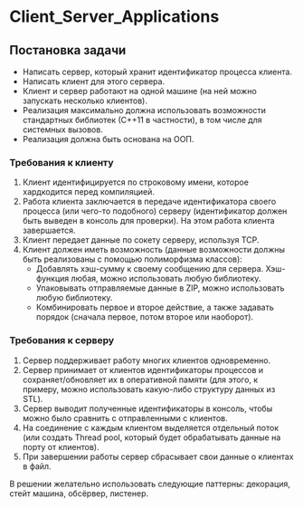 # Client_Server_Applications
## Постановка задачи
* Написать сервер, который хранит идентификатор процесса клиента.
* Написать клиент для этого сервера.
* Клиент и сервер работают на одной машине (на ней можно запускать несколько клиентов).
* Реализация максимально должна использовать возможности стандартных библиотек (С++11 в частности), в том числе для системных вызовов.
* Реализация должна быть основана на ООП.

### Требования к клиенту
1. 	Клиент идентифицируется по строковому имени, которое хардкодится перед компиляцией.
2.	Работа клиента заключается в передаче идентификатора своего процесса (или чего-то подобного) серверу (идентификатор должен быть выведен в консоль для проверки). На этом работа клиента завершается.
3.	Клиент передает данные по сокету серверу, используя TCP.
4.	Клиент должен иметь возможность (данные возможности должны быть реализованы с помощью полиморфизма классов): 	
     -	Добавлять хэш-сумму к своему сообщению для сервера. Хэш-функция любая, можно использовать любую библиотеку.
     -	Упаковывать отправляемые данные в ZIP, можно использовать любую библиотеку.
     -  Комбинировать первое и второе действие, а также задавать порядок (сначала первое, потом второе или наоборот).

### Требования к серверу
1.	Сервер поддерживает работу многих клиентов одновременно.
2.	Сервер принимает от клиентов идентификаторы процессов и сохраняет/обновляет их в оперативной памяти (для этого, к примеру, можно использовать какую-либо структуру данных из STL).
3.	Сервер выводит полученные идентификаторы в консоль, чтобы можно было сравнить с отправленными с клиентов.
4.	На соединение с каждым клиентом выделяется отдельный поток (или создать Thread pool, который будет обрабатывать данные на порту от клиентов).
5.	При завершении работы сервер сбрасывает свои данные о клиентах в файл.

В решении желательно использовать следующие паттерны: декорация, стейт машина, обсёрвер, листенер.
